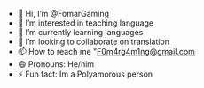 - 👋 Hi, I’m @FomarGaming
- 👀 I’m interested in teaching language  
- 🌱 I’m currently learning languages
- 💞️ I’m looking to collaborate on translation
- 📫 How to reach me "F0m4rg4m1ng@gmail.com
- 😄 Pronouns: He/him 
- ⚡ Fun fact: Im a Polyamorous person

<!---
FomarGaming/FomarGaming is a ✨ special ✨ repository because its `README.md` (this file) appears on your GitHub profile.
You can click the Preview link to take a look at your changes.
--->
